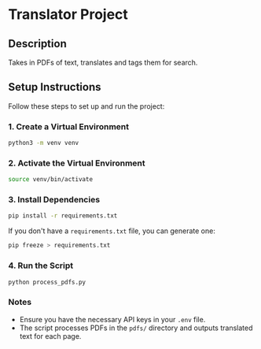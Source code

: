 # Translator Project

## Description
Takes in PDFs of text, translates and tags them for search.

## Setup Instructions

Follow these steps to set up and run the project:

### 1. Create a Virtual Environment
```bash
python3 -m venv venv
```

### 2. Activate the Virtual Environment
```bash
source venv/bin/activate
```

### 3. Install Dependencies
```bash
pip install -r requirements.txt
```

If you don't have a `requirements.txt` file, you can generate one:
```bash
pip freeze > requirements.txt
```

### 4. Run the Script
```bash
python process_pdfs.py
```

### Notes
- Ensure you have the necessary API keys in your `.env` file.
- The script processes PDFs in the `pdfs/` directory and outputs translated text for each page.
